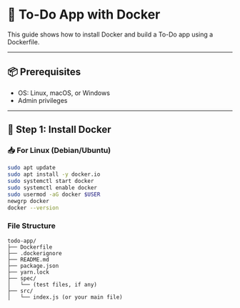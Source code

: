 # 🐳 To-Do App with Docker

This guide shows how to install Docker and build a To-Do app using a Dockerfile.

---

## 📦 Prerequisites

- OS: Linux, macOS, or Windows
- Admin privileges

---

## 🔧 Step 1: Install Docker

### 📥 For Linux (Debian/Ubuntu)

```bash
sudo apt update
sudo apt install -y docker.io
sudo systemctl start docker
sudo systemctl enable docker
sudo usermod -aG docker $USER
newgrp docker
docker --version
```

### File Structure 
```
todo-app/
├── Dockerfile
├── .dockerignore
├── README.md
├── package.json
├── yarn.lock
├── spec/
│   └── (test files, if any)
├── src/
│   └── index.js (or your main file)
```
